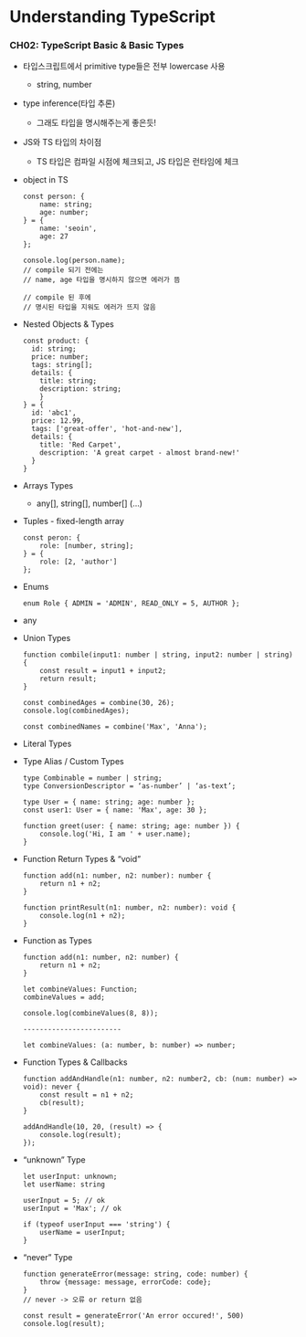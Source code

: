 # Understanding TypeScript

### CH02: TypeScript Basic & Basic Types

- 타입스크립트에서 primitive type들은 전부 lowercase 사용
    - string, number
- type inference(타입 추론)
    - 그래도 타입을 명시해주는게 좋은듯!
- JS와 TS 타입의 차이점
    - TS 타입은 컴파일 시점에 체크되고, JS 타입은 런타임에 체크
- object in TS
    
    ```tsx
    const person: {
    	name: string;
    	age: number;
    } = {
    	name: 'seoin',
    	age: 27
    };
    
    console.log(person.name);
    // compile 되기 전에는 
    // name, age 타입을 명시하지 않으면 에러가 뜸
    
    // compile 된 후에
    // 명시된 타입을 지워도 에러가 뜨지 않음
    ```
    
- Nested Objects & Types
    
    ```tsx
    const product: {
      id: string;
      price: number;
      tags: string[];
      details: {
        title: string;
        description: string;
    	}
    } = {
      id: 'abc1',
      price: 12.99,
      tags: ['great-offer', 'hot-and-new'],
      details: {
        title: 'Red Carpet',
        description: 'A great carpet - almost brand-new!'
      }
    }
    ```
    
- Arrays Types
    - any[], string[], number[] (…)
- Tuples - fixed-length array
    
    ```tsx
    const peron: {
    	role: [number, string];
    } = {
    	role: [2, 'author']
    };
    
    ```
    
- Enums
    
    ```tsx
    enum Role { ADMIN = 'ADMIN', READ_ONLY = 5, AUTHOR };
    ```
    
- any
- Union Types
    
    ```tsx
    function combile(input1: number | string, input2: number | string) {
    	const result = input1 + input2;
    	return result;
    }
    
    const combinedAges = combine(30, 26);
    console.log(combinedAges);
    
    const combinedNames = combine('Max', 'Anna');
    ```
    
- Literal Types
- Type Alias / Custom Types
    
    ```tsx
    type Combinable = number | string;
    type ConversionDescriptor = ‘as-number’ | ‘as-text’;
    
    type User = { name: string; age: number };
    const user1: User = { name: 'Max', age: 30 };
    
    function greet(user: { name: string; age: number }) {
    	console.log('Hi, I am ' + user.name);
    }
    ```
    
- Function Return Types & “void”
    
    ```tsx
    function add(n1: number, n2: number): number {
    	return n1 + n2;
    }
    
    function printResult(n1: number, n2: number): void {
    	console.log(n1 + n2);
    }
    ```
    
- Function as Types
    
    ```tsx
    function add(n1: number, n2: number) {
    	return n1 + n2;
    }
    
    let combineValues: Function;
    combineValues = add;
    
    console.log(combineValues(8, 8));
    
    ------------------------
    
    let combineValues: (a: number, b: number) => number;
    ```
    
- Function Types & Callbacks
    
    ```tsx
    function addAndHandle(n1: number, n2: number2, cb: (num: number) => void): never {
    	const result = n1 + n2;
    	cb(result);	
    }
    
    addAndHandle(10, 20, (result) => {
    	console.log(result);
    });
    ```
    
- “unknown” Type
    
    ```tsx
    let userInput: unknown;
    let userName: string
    
    userInput = 5; // ok
    userInput = 'Max'; // ok
    
    if (typeof userInput === 'string') {
    	userName = userInput; 
    }
    ```
    
- “never” Type
    
    ```tsx
    function generateError(message: string, code: number) {
    	throw {message: message, errorCode: code};
    }
    // never -> 오류 or return 없음
    
    const result = generateError('An error occured!', 500)
    console.log(result);
    ```
    


